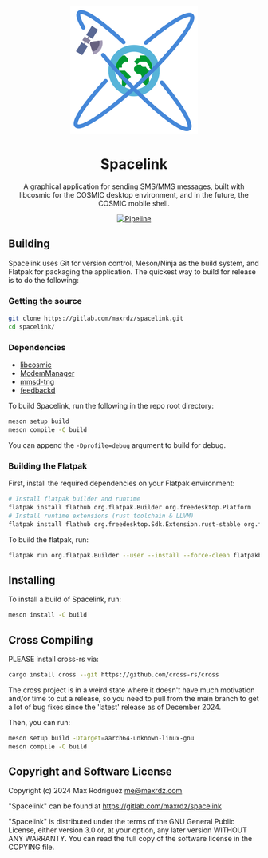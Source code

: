 <div align="center">
    <img src="./resources/icons/hicolor/scalable/apps/icon.svg">
    <h1>Spacelink</h1>
    <p>
        A graphical application for sending SMS/MMS messages, built with libcosmic
        for the COSMIC desktop environment, and in the future, the COSMIC mobile
        shell.
    </p>
    <a href="https://gitlab.com/maxrdz/spacelink/-/pipelines/latest"><img src="https://gitlab.com/maxrdz/spacelink/badges/master/pipeline.svg" alt="Pipeline" /></a>
</div>

## Building

Spacelink uses Git for version control, Meson/Ninja as the build
system, and Flatpak for packaging the application.
The quickest way to build for release is to do the following:

### Getting the source

```sh
git clone https://gitlab.com/maxrdz/spacelink.git
cd spacelink/
```

### Dependencies

- [libcosmic](https://github.com/pop-os/libcosmic)
- [ModemManager](https://gitlab.freedesktop.org/mobile-broadband/ModemManager/)
- [mmsd-tng](https://gitlab.com/kop316/mmsd/)
- [feedbackd](https://source.puri.sm/Librem5/feedbackd)

To build Spacelink, run the following in the repo root directory:

```sh
meson setup build
meson compile -C build
```

You can append the `-Dprofile=debug` argument to build for debug.

### Building the Flatpak

First, install the required dependencies on your Flatpak environment:

```sh
# Install flatpak builder and runtime
flatpak install flathub org.flatpak.Builder org.freedesktop.Platform
# Install runtime extensions (rust toolchain & LLVM)
flatpak install flathub org.freedesktop.Sdk.Extension.rust-stable org.freedesktop.Sdk.Extension.llvm18
```

To build the flatpak, run:

```sh
flatpak run org.flatpak.Builder --user --install --force-clean flatpakbuild/ com.maxrdz.Spacelink.json
```

## Installing

To install a build of Spacelink, run:

```sh
meson install -C build
```

## Cross Compiling

PLEASE install cross-rs via:

```sh
cargo install cross --git https://github.com/cross-rs/cross
```

The cross project is in a weird state where it doesn't have much motivation
and/or time to cut a release, so you need to pull from the main branch to
get a lot of bug fixes since the 'latest' release as of December 2024.

Then, you can run:

```sh
meson setup build -Dtarget=aarch64-unknown-linux-gnu
meson compile -C build
```

## Copyright and Software License

Copyright (c) 2024 Max Rodriguez <me@maxrdz.com>

"Spacelink" can be found at https://gitlab.com/maxrdz/spacelink

"Spacelink" is distributed under the terms of the GNU General Public
License, either version 3.0 or, at your option, any later
version WITHOUT ANY WARRANTY. You can read the full copy of
the software license in the COPYING file.
